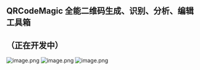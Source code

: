 ## QRCodeMagic 全能二维码生成、识别、分析、编辑工具箱
<h2>（正在开发中）</h2>

![image.png](https://s2.loli.net/2023/12/16/LosPvQkYMiquDxa.png)
![image.png](https://s2.loli.net/2023/12/16/ImjGp19zNBTkPWX.png)
![image.png](https://s2.loli.net/2023/12/16/tVGwQaHPlf2XFYh.png)
